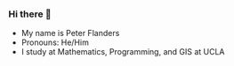 ### Hi there 👋

- My name is Peter Flanders
- Pronouns: He/Him
- I study at Mathematics, Programming, and GIS at UCLA
<!--- My Main *public* Project is currently [Sign Language Translation](https://github.com/pfflanders/Sign-Language-Translation) 
  - This project is still in its infancy and we are in the researching stage 
<!--
**pfflanders/pfflanders** is a ✨ _special_ ✨ repository because its `README.md` (this file) appears on your GitHub profile.

Here are some ideas to get you started:

- 🔭 I’m currently working on ...
- 🌱 I’m currently learning ...
- 👯 I’m looking to collaborate on ...
- 🤔 I’m looking for help with ...
- 💬 Ask me about ...
- 📫 How to reach me: ...
- 😄 Pronouns: ...
- ⚡ Fun fact: ...
-->
